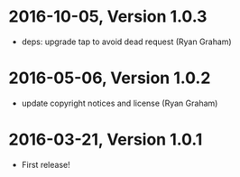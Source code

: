2016-10-05, Version 1.0.3
=========================

 * deps: upgrade tap to avoid dead request (Ryan Graham)


2016-05-06, Version 1.0.2
=========================

 * update copyright notices and license (Ryan Graham)


2016-03-21, Version 1.0.1
=========================

 * First release!
